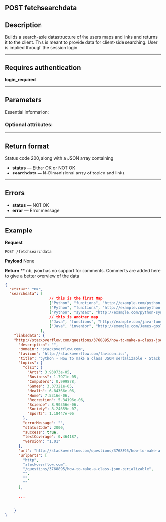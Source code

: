 ## POST fetchsearchdata

## Description
Builds a search-able datastructure of the users maps and links and returns it to the client.
This is meant to provide data for client-side searching. User is implied through the
session login.

***

## Requires authentication
**login_required**

***

## Parameters
Essential information:


### Optional attributes:

***

## Return format
Status code 200, along with a JSON array containing 
- **status** — Either OK or NOT OK
- **searchdata** — N-Dimenisional array of topics and links.

***

## Errors
- **status** — NOT OK
- **error** — Error message

***

## Example
**Request**

    POST /fetchsearchdata

**Payload**
None


**Return**
** nb, json has no support for comments. Comments are added here to give a better overview of the data
``` json
{
  "status": "OK",
  "searchdata": [ 
                    // this is the first Map
                    ["Python", "functions", "http://example.com/python-functions"], // subtopic funtions has two links,
                    ["Python", "functions", "http://example.com/python-use-def"], // second link in subtopic functions
                    ["Python", "syntax", "http://example.com/python-syntax"] // only one link on subtopic syntax
                    // this is another map
                    ["Java", "functions", "http://example.com/java-functions"],
                    ["Java", "inventor", "http://example.com/James-gosling"]
                ],
    "linksdata": {
    "http://stackoverflow.com/questions/3768895/how-to-make-a-class-json-serializable": {
      "description": "", 
      "domain": "stackoverflow.com", 
      "favicon": "http://stackoverflow.com/favicon.ico", 
      "title": "python - How to make a class JSON serializable - Stack Overflow", 
      "topics": {
        "cls1": {
          "Arts": 3.93073e-05, 
          "Business": 1.7971e-05, 
          "Computers": 0.999878, 
          "Games": 3.37321e-05, 
          "Health": 6.84366e-06, 
          "Home": 7.5316e-06, 
          "Recreation": 5.34196e-06, 
          "Science": 8.90356e-06, 
          "Society": 8.24659e-07, 
          "Sports": 1.18447e-06
        }, 
        "errorMessage": "", 
        "statusCode": 2000, 
        "success": true, 
        "textCoverage": 0.464187, 
        "version": "1.01"
      }, 
      "url": "http://stackoverflow.com/questions/3768895/how-to-make-a-class-json-serializable", 
      "urlparts": [
        "http", 
        "stackoverflow.com", 
        "/questions/3768895/how-to-make-a-class-json-serializable", 
        "", 
        "", 
        ""
      ],
      
      ...
      
      
    }
}
```

